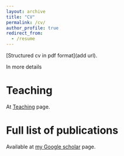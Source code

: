 ```yaml
---
layout: archive
title: "CV"
permalink: /cv/
author_profile: true
redirect_from:
  - /resume
---
```


[Structured cv in pdf format](add url).

In more details

Teaching
======
At [Teaching](../teaching) page.

Full list of publications
======
Available at [my Google scholar](https://scholar.google.com/citations?user=I_Kn3nAAAAAJ) page.


<!-- {% include base_path %}
I did quite a bit of teaching, an overview and philosophy is .

Skills
======
* data processing, analysis and visualization in R, Python
* data project management
  * automatization using GNUmake, bash
  * documentation using markdown or LaTeX
  * version control using git
  * cluster computing
* bit of programming in C++

Publications
======
  <ul>{% for post in site.publications %}
    {% include archive-single-cv.html %}
  {% endfor %}</ul>

Talks
======
  <ul>{% for post in site.talks %}
    {% include archive-single-talk-cv.html %}
  {% endfor %}</ul>

Teaching
======
  <ul>{% for post in site.teaching %}
    {% include archive-single-cv.html %}
  {% endfor %}</ul> -->
